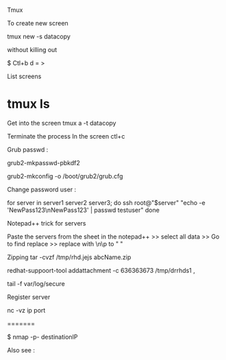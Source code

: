 Tmux

To create new screen 


tmux new -s datacopy

without killing out

$ Ctl+b d = > 

List screens
# tmux ls

Get into the screen
tmux a -t datacopy

Terminate the process 
In the screen ctl+c


Grub passwd :

grub2-mkpasswd-pbkdf2

grub2-mkconfig -o /boot/grub2/grub.cfg



Change password user :


for server in server1 server2 server3; do
  ssh root@"$server" "echo -e 'NewPass123\nNewPass123' | passwd testuser"
done


Notepad++ trick for servers

Paste the servers from the sheet  in the notepad++  >> select all data >> Go to find replace >>  replace with \n\p to " "


Zipping 
tar -cvzf /tmp/rhd.jejs abcName.zip

redhat-suppoort-tool addattachment -c 636363673 /tmp/drrhds1 ,



tail -f var/log/secure


Register server 


nc -vz ip port

=======


$ nmap -p- destinationIP

Also see :
